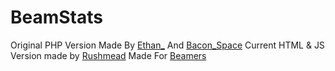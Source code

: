 # BeamStats
Original PHP Version Made By [Ethan_](https://beam.pro/Ethan_) And [Bacon_Space](https://beam.pro/Bacon_Space)
Current HTML & JS Version made by [Rushmead](https://beam.pro/Rushmead)
Made For [Beamers](http://beam.pro/) 
